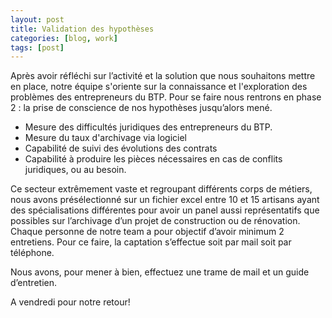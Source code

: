 ```yaml
---
layout: post
title: Validation des hypothèses
categories: [blog, work]
tags: [post]
---
```



Après avoir réfléchi sur l’activité et la solution que nous souhaitons mettre en place, notre équipe s'oriente sur la connaissance et l'exploration des problèmes des entrepreneurs du BTP. Pour se faire nous rentrons en phase 2 : la prise de conscience de nos hypothèses jusqu’alors mené.

<!-- readmore -->

- Mesure des difficultés juridiques des entrepreneurs du BTP.
- Mesure du taux d'archivage via logiciel
- Capabilité de suivi des évolutions des contrats
- Capabilité à produire les pièces nécessaires en cas de conflits juridiques, ou au besoin. 



Ce secteur extrêmement vaste et regroupant différents corps de métiers, nous avons présélectionné sur un fichier excel  entre 10 et 15 artisans ayant des spécialisations différentes pour avoir un panel aussi représentatifs que possibles sur l’archivage d’un projet de construction ou de rénovation.
Chaque personne de notre team a pour objectif d’avoir minimum 2 entretiens.
Pour ce faire, la captation s’effectue soit par mail soit par téléphone.

Nous avons, pour mener à bien, effectuez une trame de mail et un guide d’entretien.

A vendredi pour notre retour!